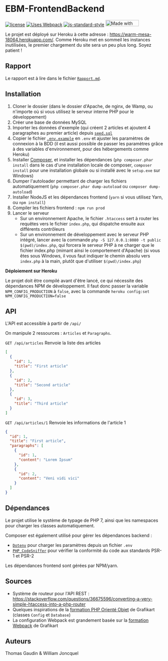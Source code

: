 EBM-FrontendBackend
===================

[![license](https://img.shields.io/github/license/nymous-experiments/EBM-FrontendBackend.svg)](https://opensource.org/licenses/MIT)
[![Uses Webpack](https://img.shields.io/badge/uses-webpack-blue.svg)](https://webpack.js.org)
[![js-standard-style](https://img.shields.io/badge/code%20style-standard-brightgreen.svg)](http://standardjs.com)
[<img src="https://bulma.io/images/made-with-bulma.png" alt="Made with Bulma" width="106" height="20">](https://bulma.io)

Le projet est déployé sur Heroku à cette adresse : https://warm-mesa-18064.herokuapp.com/. Comme Heroku met en sommeil les instances inutilisées, le premier chargement du site sera un peu plus long. Soyez patient !

## Rapport

Le rapport est à lire dans le fichier [`Rapport.md`](Rapport.md).

## Installation

1. Cloner le dossier (dans le dossier d'Apache, de nginx, de Wamp, ou n'importe où si vous utilisez le serveur interne PHP pour le développement)
2. Créer une base de données MySQL
3. Importer les données d'exemple (qui créent 2 articles et ajoutent 4 paragraphes au premier article) depuis [`seed.sql`](seed.sql)
4. Copier le fichier [`.env.example`](.env.example) en `.env` et ajuster les paramètres de connexion à la BDD (il est aussi possible de passer les paramètres grâce à des variables d'environnement, pour des hébergements comme Heroku)
5. Installer [Composer](https://getcomposer.org/download/), et installer les dépendances (`php composer.phar install` dans le cas d'une installation locale de composer, `composer install` pour une installation globale ou si installé avec le `setup.exe` sur Windows)
6. Dumper l'autoloader permettant de charger les fichiers automatiquement (`php composer.phar dump-autoload` ou `composer dump-autoload`)
7. Installer NodeJS et les dépendances frontend (`yarn` si vous utilisez Yarn, ou `npm install`)
8. Compiler les fichiers frontend : `npm run prod`
9. Lancer le serveur
    - Sur un environnement Apache, le fichier `.htaccess` sert à router les requêtes vers le fichier `index.php`, qui dispatche ensuite aux différents contrôleurs
    - Sur un environnement de développement avec le serveur PHP intégré, lancer avec la commande `php -S 127.0.0.1:8080 -t public $(pwd)/index.php`, qui forcera le serveur PHP à ne charger que le fichier index.php (mimant ainsi le comportement d'Apache) (si vous êtes sous Windows, il vous faut indiquer le chemin absolu vers `index.php`
    à la main, plutôt que d'utiliser `$(pwd)/index.php`)

**Déploiement sur Heroku**

Le projet doit être compilé avant d'être lancé, ce qui nécessite des dépendances NPM de développement. Il faut donc
passer la variable `NPM_CONFIG_PRODUCTION` à `false`, avec la commande `heroku config:set NPM_CONFIG_PRODUCTION=false`

## API

L'API est accessible à partir de `/api/`

On manipule 2 ressources : `Articles` et `Paragraphs`.

`GET /api/articles` Renvoie la liste des articles
```json
[
  {
    "id": 1,
    "title": "First article"
  },
  {
    "id": 2,
    "title": "Second article"
  },
  {
    "id": 3,
    "title": "Third article"
  }
]
```

`GET /api/articles/1` Renvoie les informations de l'article 1
```json
{
  "id": 1,
  "title": "First article",
  "paragraphs": [
    {
      "id": 1,
      "content": "Lorem Ipsum"
    },
    {
      "id": 2,
      "content": "Veni vidi vici"
    }
  ]
}
```

## Dépendances

Le projet utilise le système de typage de PHP 7, ainsi que les namespaces pour charger les classes automatiquement.

Composer est également utilisé pour gérer les dépendances backend :
- [`Dotenv`][Dotenv] pour charger les paramètres depuis un fichier `.env`
- [`PHP_CodeSniffer`][phpcs] pour vérifier la conformité du code aux standards PSR-1 et PSR-2

Les dépendances frontend sont gérées par NPM/yarn.

## Sources

- Système de routeur pour l'API REST : https://stackoverflow.com/questions/36675596/converting-a-very-simple-htaccess-into-a-php-router
- Quelques inspirations de la [formation PHP Orienté Objet][Grafikart POO] de Grafikart (classes `Config` et `Database`)
- La configuration Webpack est grandement basée sur la [formation Webpack][Grafikart Webpack] de Grafikart

## Auteurs

Thomas Gaudin & William Joncquel

[Dotenv]: https://packagist.org/packages/vlucas/phpdotenv
[phpcs]: https://packagist.org/packages/squizlabs/php_codesniffer
[Grafikart POO]: https://www.grafikart.fr/formations/programmation-objet-php
[Grafikart Webpack]: https://www.grafikart.fr/formations/webpack

